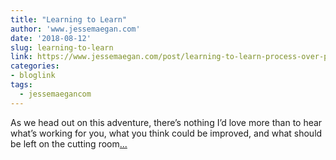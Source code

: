 ```yaml
---
title: "Learning to Learn"
author: 'www.jessemaegan.com'
date: '2018-08-12'
slug: learning-to-learn
link: https://www.jessemaegan.com/post/learning-to-learn-process-over-product/
categories:
- bloglink
tags:
  - jessemaegancom
---
```


As we head out on this adventure, there’s nothing I’d love more than to hear what’s working for you, what you think could be improved, and what should be left on the cutting room[... <i class="fas fa-external-link-alt"></i>](https://www.jessemaegan.com/post/learning-to-learn-process-over-product/)

